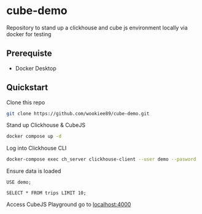 # cube-demo
Repository to stand up a clickhouse and cube js environment locally via docker for testing

## Prerequiste
- Docker Desktop
## Quickstart

Clone this repo
```bash
git clone https://github.com/wookiee89/cube-demo.git
```
Stand up Clickhouse & CubeJS

```bash
docker compose up -d
```
Log into Clickhouse CLI

```bash
docker-compose exec ch_server clickhouse-client --user demo --pasword '123456'
```

Ensure data is loaded

```pgsql
USE demo;

SELECT * FROM trips LIMIT 10;
```

Access CubeJS Playground go to [localhost:4000](http://localhost:4000/)